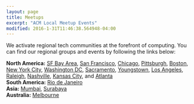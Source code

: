```yaml
---
layout: page
title: Meetups
excerpt: "ACM Local Meetup Events"
modified: 2016-1-31T11:46:38.564948-04:00
---
```


We activate regional tech communities at the forefront of computing. You can find our regional groups and events by following the links below:

**North America:** [SF Bay Area](https://www.meetup.com/SF-Bay-ACM/), [San Francisco](https://www.meetup.com/acm-sf/), [Chicago](https://www.meetup.com/ACM-Chicago/), [Pittsburgh](https://www.meetup.com/ACM-Pittsburgh/), [Boston](https://www.meetup.com/ACM-Boston/), [New York City](https://www.meetup.com/ACM-NY), [Washington DC](https://www.meetup.com/ACM-DC), [Sacramento](https://www.meetup.com/ACM-Sacramento/), [Youngstown](https://www.meetup.com/ACM-Youngstown), [Los Angeles](https://www.meetup.com/ACM-LA/), [Raleigh](https://www.meetup.com/ACM-Raleigh/), [Nashville](https://www.meetup.com/ACM-Nashville/), [Kansas City](https://www.meetup.com/acm-kansas-city/), and [Atlanta](https://www.meetup.com/acm-atlanta/)  
**South America:** [Rio de Janeiro](https://www.meetup.com/acm-rio-de-janeiro/)  
**Asia:** [Mumbai](https://www.meetup.com/acm-mumbai/), [Surabaya](https://www.meetup.com/acm-surabaya/)  
**Australia:** [Melbourne](https://www.meetup.com/acm-melbourne)  
